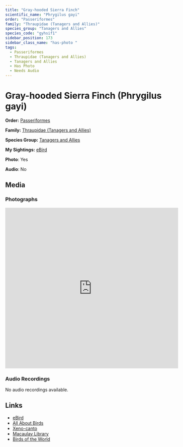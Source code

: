 ```yaml
---
title: "Gray-hooded Sierra Finch"
scientific_name: "Phrygilus gayi"
order: "Passeriformes"
family: "Thraupidae (Tanagers and Allies)"
species_group: "Tanagers and Allies"
species_code: "gyhsif1"
sidebar_position: 173
sidebar_class_name: "has-photo "
tags: 
  - Passeriformes
  - Thraupidae (Tanagers and Allies)
  - Tanagers and Allies
  - Has Photo
  - Needs Audio
---
```


# Gray-hooded Sierra Finch (Phrygilus gayi)

**Order:** [Passeriformes](/tags/passeriformes)

**Family:** [Thraupidae (Tanagers and Allies)](/tags/thraupidae-tanagers-and-allies)

**Species Group:** [Tanagers and Allies](/tags/tanagers-and-allies)

**My Sightings:** [eBird](https://ebird.org/lifelist?r=world&time=life&spp=gyhsif1)

**Photo**: Yes 

**Audio**: No

## Media
### Photographs
<iframe src="https://macaulaylibrary.org/asset/625246796/embed" width="550" height="510" frameborder="0" allowfullscreen></iframe>

### Audio Recordings
No audio recordings available.

## Links
* [eBird](https://ebird.org/species/gyhsif1) 
* [All About Birds](https://www.allaboutbirds.org/guide/gyhsif1) 
* [Xeno-canto](https://www.xeno-canto.org/species/phrygilus-gayi) 
* [Macaulay Library](https://search.macaulaylibrary.org/catalog?taxonCode=gyhsif1&sort=rating_rank_desc)
* [Birds of the World](https://birdsoftheworld.org/bow/species/gyhsif1)
